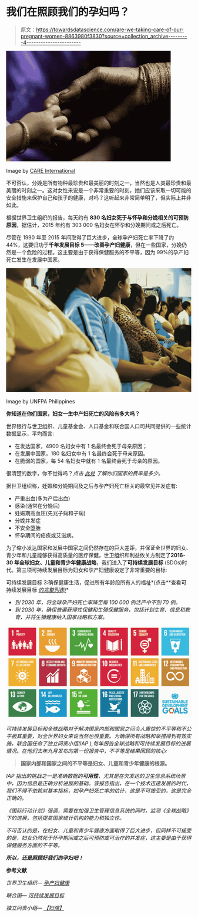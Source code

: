 # 我们在照顾我们的孕妇吗？

> 原文：<https://towardsdatascience.com/are-we-taking-care-of-our-pregnant-women-8863980f3830?source=collection_archive---------4----------------------->

![](img/773ce9fcb74aaa059c29339951d949b1.png)

Image by [CARE International](http://www.care-international.org/what-we-do/maternal-health)

不可否认，分娩是所有物种最珍贵和最美丽的时刻之一，当然也是人类最珍贵和最美丽的时刻之一。这对女性来说是一个非常重要的时刻，她们应该采取一切可能的安全措施来保护自己和孩子的健康，对吗？这听起来非常简单明了，但实际上并非如此。

根据世界卫生组织的报告，每天约有 **830 名妇女死于与怀孕和分娩相关的可预防原因**，据估计，2015 年约有 303 000 名妇女在怀孕和分娩期间或之后死亡。

尽管在 1990 年至 2015 年间取得了巨大进步，全球孕产妇死亡率下降了约 44%，这要归功于**千年发展目标 5——改善孕产妇健康**，但在一些国家，分娩仍然是一个危险的过程。这主要是由于获得保健服务的不平等，因为 99%的孕产妇死亡发生在发展中国家。

![](img/366e38b8ddd78237adf02f56f7a16de2.png)

Image by UNFPA Philippines

**你知道在你们国家，妇女一生中产妇死亡的风险有多大吗？**

世界银行与世卫组织、儿童基金会、人口基金和联合国人口司共同提供的一些统计数据显示，平均而言:

*   在发达国家，4900 名妇女中有 1 名最终会死于母亲原因；
*   在发展中国家，180 名妇女中有 1 名最终会死于母亲原因。
*   在脆弱的国家，每 54 名妇女中就有 1 名最终会死于母亲的原因。

很清楚的数字，你不觉得吗？*点击* [*此处*](http://data.worldbank.org/indicator/SH.MMR.RISK) *了解你们国家的费率是多少。*

据世卫组织称，妊娠和分娩期间及之后与孕产妇死亡相关的最常见并发症有:

*   严重出血(多为产后出血)
*   感染(通常在分娩后)
*   妊娠期高血压(先兆子痫和子痫)
*   分娩并发症
*   不安全堕胎
*   怀孕期间的疟疾或艾滋病。

为了缩小发达国家和发展中国家之间仍然存在的巨大差距，并保证全世界的妇女、青少年和儿童能够获得高质量的医疗保健，世卫组织和利益攸关方制定了**2016-30 年全球妇女、儿童和青少年健康战略**，我们进入了**可持续发展目标** (SDGs)时代。第三项可持续发展目标为妇女和孕产妇健康设定了非常重要的目标:

可持续发展目标 3:确保健康生活，促进所有年龄段所有人的福祉*(点击**查看可持续发展目标 [*的完整列表)*](http://www.un.org/sustainabledevelopment)*

*   *到 2030 年，将全球孕产妇死亡率降至每 100 000 例活产中不到 70 例。*
*   *到 2030 年，确保普遍获得性保健和生殖保健服务，包括计划生育、信息和教育，并将生殖健康纳入国家战略和方案。*

*![](img/e96fc7cd978ed17989f6d3bbedc23163.png)*

*可持续发展目标和全球战略对于解决国家内部和国家之间令人震惊的不平等和不公平极其重要，对全世界妇女来说当然也很重要。为确保所有战略和举措得到有效实施，联合国任命了独立问责小组(IAP ),每年报告全球战略和可持续发展目标的进展情况。在他们去年九月发布的第一份报告中，不平等是结果回顾的核心:*

> **国家内部和国家之间的不平等是妇女、儿童和青少年健康的根源。**

*IAP 指出的挑战之一是准确数据的**可用性**，尤其是在欠发达的卫生信息系统场景中，因为信息是正确分析进展的基础。该报告指出，在一个技术迅速发展的时代，我们不得不依赖对基本指标，如孕产妇死亡率的估计，这是不可接受的，这是完全正确的。*

*《国际行动计划》强调，需要在加强卫生管理信息系统的同时，监测《全球战略》下的进展，包括提高国家统计机构的能力和独立性。*

*不可否认的是，在妇女、儿童和青少年健康方面取得了巨大进步，但同样不可接受的是，妇女仍然死于怀孕期间或之后可预防或可治疗的并发症，这主要是由于获得保健服务方面的不平等。*

***所以，还是照顾好我们的孕妇吧！***

**参考文献**

**世界卫生组织—* [*孕产妇健康*](http://www.who.int/mediacentre/factsheets/fs348/en/)*

**联合国—* [*可持续发展目标*](http://www.un.org/sustainabledevelopment/sustainable-development-goals/)*

**独立问责小组—* [*【妇孺】*](http://iapewec.org/)*